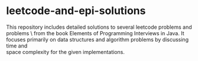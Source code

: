 # leetcode-and-epi-solutions
This repository includes detailed solutions to several leetcode problems and problems \ from the book Elements of Programming Interviews in Java.
It focuses primarily on data structures and algorithm problems by discussing time and \
space complexity for the given implementations. 

